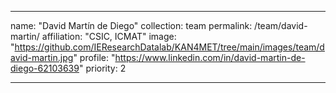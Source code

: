 ---

name: "David Martín de Diego"
collection: team
permalink: /team/david-martin/
affiliation: "CSIC, ICMAT"
image: "https://github.com/IEResearchDatalab/KAN4MET/tree/main/images/team/david-martin.jpg"
profile: "https://www.linkedin.com/in/david-martin-de-diego-62103639"
priority: 2

---